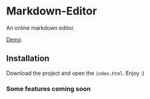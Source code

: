 # Markdown-Editor

An online markdown editor.

[Demo](https://rawgit.com/Mykees/Markdown-Editor/master/index.html) 

## Installation

Download the project and open the ```index.html```. Enjoy :)

### Some features coming soon

